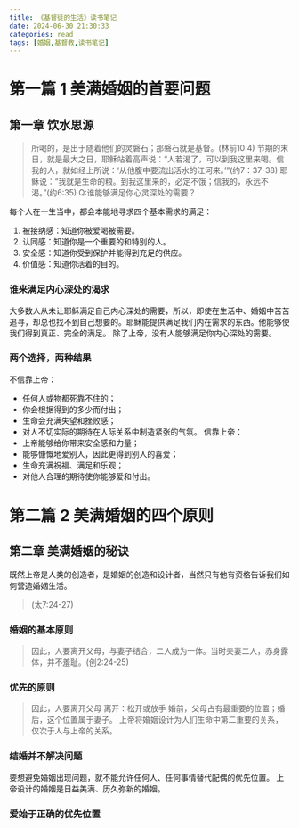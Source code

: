 ```yaml
---
title: 《基督徒的生活》读书笔记
date: 2024-06-30 21:30:33
categories: read
tags: [婚姻,基督教,读书笔记]
---
```


# 第一篇 1 美满婚姻的首要问题
## 第一章 饮水思源
> 所喝的，是出于随着他们的灵磐石；那磐石就是基督。(林前10:4)
> 节期的末日，就是最大之日，耶稣站着高声说：“人若渴了，可以到我这里来喝。信我的人，就如经上所说：‘从他腹中要流出活水的江河来。’”(约7：37-38)
> 耶稣说：“我就是生命的粮。到我这里来的，必定不饿；信我的，永远不渴。”(约6:35)
Q:谁能够满足你心灵深处的需要？
<!-- more -->
每个人在一生当中，都会本能地寻求四个基本需求的满足：
1. 被接纳感：知道你被爱喝被需要。
2. 认同感：知道你是一个重要的和特别的人。
3. 安全感：知道你受到保护并能得到充足的供应。
4. 价值感：知道你活着的目的。
### 谁来满足内心深处的渴求
大多数人从未让耶稣满足自己内心深处的需要，所以，即使在生活中、婚姻中苦苦追寻，却总也找不到自己想要的。耶稣能提供满足我们内在需求的东西。他能够使我们得到真正、完全的满足。
除了上帝，没有人能够满足你内心深处的需要。
### 两个选择，两种结果
不信靠上帝：
- 任何人或物都死靠不住的；
- 你会根据得到的多少而付出；
- 生命会充满失望和挫败感；
- 对人不切实际的期待在人际关系中制造紧张的气氛。
信靠上帝：
- 上帝能够给你带来安全感和力量；
- 能够慷慨地爱别人，因此更得到别人的喜爱；
- 生命充满祝福、满足和乐观；
- 对他人合理的期待使你能够爱和付出。

# 第二篇 2 美满婚姻的四个原则
## 第二章 美满婚姻的秘诀
既然上帝是人类的创造者，是婚姻的创造和设计者，当然只有他有资格告诉我们如何营造婚姻生活。
> (太7:24-27)
### 婚姻的基本原则
> 因此，人要离开父母，与妻子结合，二人成为一体。当时夫妻二人，赤身露体，并不羞耻。(创2:24-25)
### 优先的原则
> 因此，人要离开父母
离开：松开或放手
婚前，父母占有最重要的位置；婚后，这个位置属于妻子。
上帝将婚姻设计为人们生命中第二重要的关系，仅次于人与上帝的关系。
### 结婚并不解决问题
要想避免婚姻出现问题，就不能允许任何人、任何事情替代配偶的优先位置。
上帝设计的婚姻是日益美满、历久弥新的婚姻。
### 爱始于正确的优先位置


